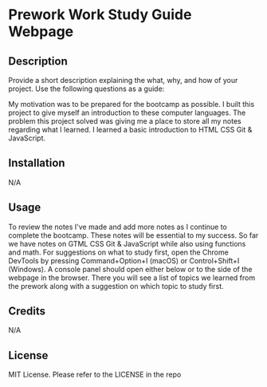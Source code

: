 # Prework Work Study Guide Webpage

## Description

Provide a short description explaining the what, why, and how of your project. Use the following questions as a guide:

My motivation was to be prepared for the bootcamp as possible. 
I built this project to give myself an introduction to these computer languages.
The problem this project solved was giving me a place to store all my notes regarding what I learned. 
I learned a basic introduction to HTML CSS Git & JavaScript.

## Installation

N/A

## Usage

To review the notes I've made and add more notes as I continue to complete the bootcamp.  These notes will be essential to my success.  So far we have notes on GTML CSS Git & JavaScript while also using functions and math. 
For suggestions on what to study first, open the Chrome DevTools by pressing Command+Option+I (macOS) or Control+Shift+I (Windows). A console panel should open either below or to the side of the webpage in the browser. There you will see a list of topics we learned from the prework along with a suggestion on which topic to study first. 

## Credits

N/A

## License

MIT License.  Please refer to the LICENSE in the repo

